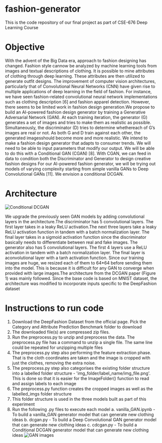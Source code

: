 # fashion-generator
This is the code repository of our final project as part of CSE-676 Deep Learning Course

# Objective
With the advent of the Big Data era, approach to fashion designing has changed. Fashion style cannow be analyzed by machine learning tools from images and textual descriptions of clothing. It is possible to mine attributes of clothing through deep learning. These attributes are then utilized to generate outfit designs. The improvement of computer vision architectures, particularly that of Convolutional Neural Networks (CNN) have given rise to multiple applications of deep learning
in the field of fashion. For instance, we have seen fashion-related convolutional neural network implementations such as clothing description [6] and fashion apparel detection. However, there seems to be limited work in fashion design generation.We propose to build an AI-powered fashion design generator by training a Generative Adversarial Network (GAN). At each training iteration, the generator (G) generates a set of images and tries to make them as realistic as possible. Simultaneously, the discriminator (D) tries to determine whethereach of G’s images are real or not. As both G and D train against each other, the generated imagesshould become more and more realistic. We intend to make a fashion design generator that adapts to consumer trends. We will need to be able to input parameters that modify our output. We will be
able to do this with a Conditional GAN (CGAN) [8]. With CGAN, we can feed in data to condition both the Discriminator and Generator to design creative fashion designs For our AI-powered fashion generator, we will be trying out models of varying complexity starting
from simple vanilla GANs to Deep Convolutional GANs [11]. We envision a conditional DCGAN.


# Architecture
![Conditional DCGAN](https://user-images.githubusercontent.com/99614234/190838961-f5122cfe-0d11-474b-9756-b985641036d3.PNG)

We upgrade the previously seen GAN models by adding convolutional layers in the architecture.The discriminator has 5 convolutional layers. The first layer takes in a leaky ReLU activation.The next three layers take a leaky ReLU activation function in tandem with a batch normalization layer. The final layer takes in a sigmoid activation function since the discriminator basically needs to differentiate between real and fake images. The generator also has 5 convolutional layers. The
first 4 layers use a ReLU activation in tandem with a batch normalization layer. The final layer is aconvolutional layer with a tanh activation function.
Since our training images are huge, we resized each of them to 64*64 before sending them into the model. This is because it is difficult for any GAN to converge when provided with large images.The architecture from the DCGAN paper (Figure 1) was mainly followed. Since the base code is based on MNIST dataset, the architecture was modified to incorporate inputs specific to the DeepFashion dataset

# Instructions to run code
1. Download the DeepFashion Dataset from the official page. Pick the Category and Attribute Prediction Benchmark folder to download
2. The downloaded file(s) are compressed zip files.
3. Run the preprocess.py to unzip and preprocess the data. The preprocess.py file has a command to unzip a single file. The same line could be repeated for unzipping multiple files
4. The preprocess.py step also performing the feature extraction phase. That is the cloth coordinates are taken and the image is cropped with just the clothes, removing the extra noise.
5. The preprocess.py step also categorises the existing folder structure into a labelled folder structure - 'img_folder/label_name/img_file.png'. This is done so that it is easier for the ImageFolder() function to read and assign labels to each image
6. The preprocess.py function creates the cropped images as well as the labelled_imgs folder structure
7. This folder structure is used in the three models built as part of this experiment
8. Run the following .py files to execute each model
    a. vanilla_GAN.ipynb - To build a vanilla_GAN generator model that can generate new clothing ideas
    b. dcgan.py - To build a Deep Convolutional GAN generator model that can generate new clothing ideas
    c. cdcgan.py - To build a Conditional DCGAN generator model that can generate new clothing ideas
![GAN images](https://user-images.githubusercontent.com/99614234/190838555-8076a8b4-f406-411b-84a7-58b124019d9f.PNG)
